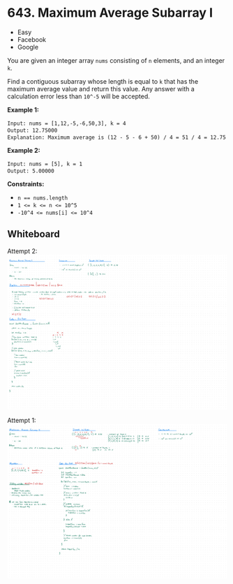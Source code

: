# 643. Maximum Average Subarray I
- Easy
- Facebook
- Google

You are given an integer array `nums` consisting of `n` elements, and an integer
`k`.

Find a contiguous subarray whose length is equal to `k` that has the maximum
average value and return this value. Any answer with a calculation error less
than `10^-5` will be accepted.

**Example 1:**
```
Input: nums = [1,12,-5,-6,50,3], k = 4
Output: 12.75000
Explanation: Maximum average is (12 - 5 - 6 + 50) / 4 = 51 / 4 = 12.75
```

**Example 2:**
```
Input: nums = [5], k = 1
Output: 5.00000
```

**Constraints:**
- `n == nums.length`
- `1 <= k <= n <= 10^5`
- `-10^4 <= nums[i] <= 10^4`

## Whiteboard
Attempt 2:
![Whiteboard Image-02][whiteboard-image-02]

Attempt 1:
![Whiteboard Image-01][whiteboard-image-01]

<!-- Refs -->
[whiteboard-image-01]: whiteboard-01.jpg
[whiteboard-image-02]: whiteboard-02.jpg
